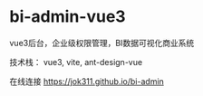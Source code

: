 # bi-admin-vue3
vue3后台，企业级权限管理，BI数据可视化商业系统

技术栈： vue3, vite, ant-design-vue

在线连接
https://jok311.github.io/bi-admin
